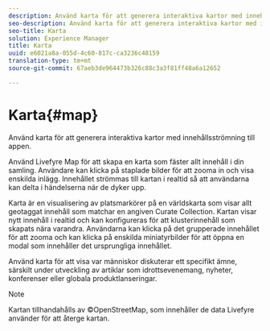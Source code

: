 ```yaml
---
description: Använd karta för att generera interaktiva kartor med innehållsströmning till appen.
seo-description: Använd karta för att generera interaktiva kartor med innehållsströmning till appen.
seo-title: Karta
solution: Experience Manager
title: Karta
uuid: e6021a8a-055d-4c60-817c-ca3236c48159
translation-type: tm+mt
source-git-commit: 67aeb3de964473b326c88c3a3f81ff48a6a12652

---
```



# Karta{#map}

Använd karta för att generera interaktiva kartor med innehållsströmning till appen.

Använd Livefyre Map för att skapa en karta som fäster allt innehåll i din samling. Användare kan klicka på staplade bilder för att zooma in och visa enskilda inlägg. Innehållet strömmas till kartan i realtid så att användarna kan delta i händelserna när de dyker upp.

Karta är en visualisering av platsmarkörer på en världskarta som visar allt geotaggat innehåll som matchar en angiven Curate Collection. Kartan visar nytt innehåll i realtid och kan konfigureras för att klusterinnehåll som skapats nära varandra. Användarna kan klicka på det grupperade innehållet för att zooma och kan klicka på enskilda miniatyrbilder för att öppna en modal som innehåller det ursprungliga innehållet.

Använd karta för att visa var människor diskuterar ett specifikt ämne, särskilt under utveckling av artiklar som idrottsevenemang, nyheter, konferenser eller globala produktlanseringar.

>[!NOTE]
>
>Kartan tillhandahålls av ©OpenStreetMap, som innehåller de data Livefyre använder för att återge kartan.

